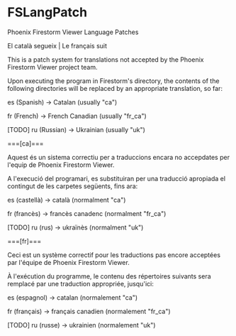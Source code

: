 # FSLangPatch
Phoenix Firestorm Viewer Language Patches

El català segueix | Le français suit

This is a patch system for translations not accepted by the Phoenix Firestorm Viewer project team.

Upon executing the program in Firestorm's directory, the contents of the following directories will be replaced by an appropriate translation, so far:

es (Spanish) -> Catalan (usually "ca")

fr (French) -> French Canadian (usually "fr_ca")

[TODO] ru (Russian) -> Ukrainian (usually "uk")


===[ca]===

Aquest és un sistema correctiu per a traduccions encara no accepdates per l'equip de Phoenix Firestorm Viewer.

A l'execució del programari, es substituiran per una traducció apropiada el contingut de les carpetes següents, fins ara:

es (castellà) -> català (normalment "ca")

fr (francès) -> francès canadenc (normalment "fr_ca")

[TODO] ru (rus) -> ukraïnès (normalment "uk")


===[fr]===

Ceci est un système correctif pour les traductions pas encore acceptées par l'équipe de Phoenix Firestorm Viewer.

À l'exécution du programme, le contenu des répertoires suivants sera remplacé par une traduction appropriée, jusqu'ici:

es (espagnol) -> catalan (normalement "ca")

fr (français) -> français canadien (normalement "fr_ca")

[TODO] ru (russe) -> ukrainien (normalement "uk")

